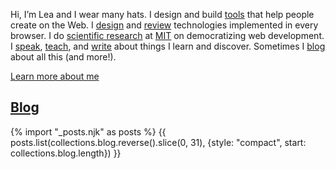 
<div class="nutshell">

Hi, I’m Lea and I wear many hats.
I design and build [tools](/projects/) that help people create on the Web.
I [design](/publications/#specifications) and [review](/blog/2022/11/tag-2/) technologies implemented in every browser.
I do [scientific research](/publications/#research) at [MIT](https://haystack.csail.mit.edu) on democratizing web development.
I [speak](/speaking/), [teach](https://designftw.mit.edu), and [write](/publications/) about things I learn and discover.
Sometimes I [blog](/blog/) about all this (and more!).

<a class="call-to-action" href="/about/">Learn more about me</a>

</div>

## [Blog](/blog/)

{% import "_posts.njk" as posts %}
{{ posts.list(collections.blog.reverse().slice(0, 31), {style: "compact", start: collections.blog.length}) }}